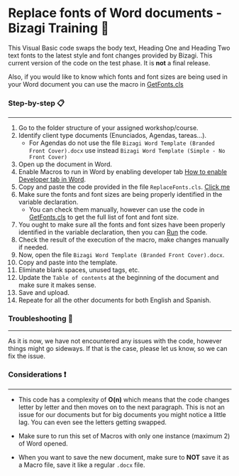 # Replace fonts of Word documents - Bizagi Training :robot:

This Visual Basic code swaps the body text, Heading One and Heading Two text fonts to the latest style and font changes provided by Bizagi.
This current version of the code on the test phase. It is **not** a final release.

Also, if you would like to know which fonts and font sizes are being used in your Word document you can use the macro in [GetFonts.cls](https://github.com/sebasgraciavalderrama/BizagiTraining/blob/main/GetFonts.cls)



### Step-by-step :clipboard:
***
1. Go to the folder structure of your assigned workshop/course.
2. Identify client type documents (Enunciados, Agendas, tareas...).
    - For Agendas do not use the file `Bizagi Word Template (Branded Front Cover).docx` use instead `Bizagi Word Template (Simple - No Front Cover)`
3. Open up the document in Word.
5. Enable Macros to run in Word by enabling developer tab [How to enable Developer tab in Word](https://support.microsoft.com/en-us/office/show-the-developer-tab-in-word-e356706f-1891-4bb8-8d72-f57a51146792).
6. Copy and paste the code provided in the file `ReplaceFonts.cls`. [Click me](https://postimg.cc/RW3HRKGP)
7. Make sure the fonts and font sizes are being properly identified in the variable declaration.
    - You can check them manually, however can use the code in [GetFonts.cls](https://github.com/sebasgraciavalderrama/BizagiTraining/blob/main/GetFonts.cls) to get the full list of font and font size.
8. You ought to make sure all the fonts and font sizes have been properly identified in the variable declaration, then you can [Run](https://postimg.cc/F1Rs3mTp) the code.
9. Check the result of the execution of the macro, make changes manually if needed.
10. Now, open the file `Bizagi Word Template (Branded Front Cover).docx`. 
11. Copy and paste into the template.
12. Eliminate blank spaces, unused tags, etc.
13. Update the `Table of contents` at the beginning of the document and make sure it makes sense.
10. Save and upload.
11. Repeate for all the other documents for both English and Spanish.


### Troubleshooting :wrench:
***
As it is now, we have not encountered any issues with the code, however things might go sideways. If that is the case, please let us know, so we can fix the issue.

### Considerations :heavy_exclamation_mark:
***
+ This code has a complexity of **O(n)** which means that the code changes letter by letter and then moves on to the next paragraph. This is not an issue for our documents but for big documents you might notice a little lag. You can even see the letters getting swapped.

+ Make sure to run this set of Macros with only one instance (maximum 2) of Word opened.

+ When you want to save the new document, make sure to **NOT** save it as a Macro file, save it like a regular `.docx` file.





